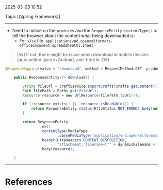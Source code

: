 2025-03-08 10:52

Tags: [[Spring Framework]] 

---
- Need to notice on the `produces` and the `ResponseEntity.contentType()` to tell the browser about the content what being downloaded is:
	- For `xlsx` file: `application/vnd.openxmlformats-officedocument.spreadsheetml.sheet`

> [!w] If not, there might be issue when download in mobile devices (auto added .json in Android, and .html in iOS)

```java
@RequestMapping(value = "/download", method = RequestMethod.GET, produces = "application/vnd.openxmlformats-officedocument.spreadsheetml.sheet")

    public ResponseEntity<?> download() {

		String fileUrl = craftService.exportCrafts(crafts.getContent());
		Path filePath = Paths.get(fileUrl);
		Resource resource = new UrlResource(filePath.toUri());

		if (!resource.exists() || !resource.isReadable()) {
			return ResponseEntity.status(HttpStatus.NOT_FOUND).body(null);
		}

		return ResponseEntity
				.ok()
				.contentType(MediaType
						.parseMediaType("application/vnd.openxmlformats-officedocument.spreadsheetml.sheet"))
				.header(HttpHeaders.CONTENT_DISPOSITION,
						"attachment; filename=\"" + dynamicFilename + "\"; filename*=UTF-8''" + dynamicFilename)
				.body(resource);

    }
```

---
# References
